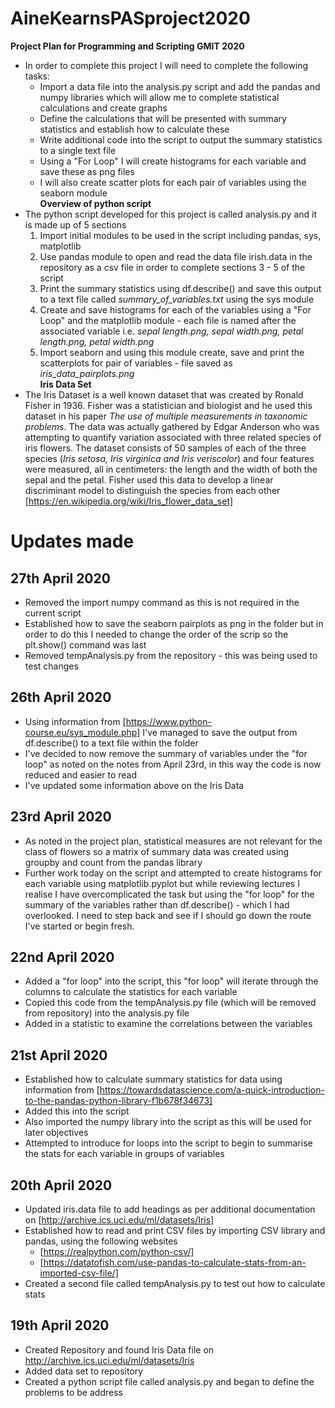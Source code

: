 # AineKearnsPASproject2020
**Project Plan for Programming and Scripting GMIT 2020**
- In order to complete this project I will need to complete the following tasks:
  - Import a data file into the analysis.py script and add the pandas and numpy libraries which will allow me to complete statistical calculations and create graphs
  - Define the calculations that will be presented with summary statistics and establish how to calculate these
  - Write additional code into the script to output the summary statistics to a single text file 
  - Using a "For Loop" I will create histograms for each variable and save these as png files
  - I will also create scatter plots for each pair of variables using the seaborn module <br>
**Overview of python script**
- The python script developed for this project is called analysis.py and it is made up of 5 sections
  1. Import initial modules to be used in the script including pandas, sys, matplotlib 
  2. Use pandas module to open and read the data file irish.data in the repository as a csv file in order to complete sections 3 - 5 of the script
  3. Print the summary statistics using df.describe() and save this output to a text file called *summary_of_variables.txt* using the sys module
  4. Create and save histograms for each of the variables using a "For Loop" and the matplotlib module - each file is named after the associated variable i.e. *sepal length.png, sepal width.png, petal length.png, petal width.png* 
  5. Import seaborn and using this module create, save and print the scatterplots for pair of variables - file saved as *iris_data_pairplots.png*<br>
**Iris Data Set**
- The Iris Dataset is a well known dataset that was created by Ronald Fisher in 1936.  Fisher was a statistician and biologist and he used this dataset in his paper *The use of multiple measurements in taxonomic problems*.  The data was actually gathered by Edgar Anderson who was attempting to quantify variation associated with three related species of iris flowers. The dataset consists of 50 samples of each of the three species (*Iris setosa, Iris virginica and Iris veriscolor*) and four features were measured, all in centimeters: the length and the width of both the sepal and the petal.  Fisher used this data to develop a linear discriminant model to distinguish the species from each other  [https://en.wikipedia.org/wiki/Iris_flower_data_set]
# Updates made
## 27th April 2020
* Removed the import numpy command as this is not required in the current script
* Established how to save the seaborn pairplots as png in the folder but in order to do this I needed to change the order of the scrip so the plt.show() command was last
* Removed tempAnalysis.py from the repository - this was being used to test changes 
## 26th April 2020
* Using information from [https://www.python-course.eu/sys_module.php] I've managed to save the output from df.describe() to a text file within the folder
* I've decided to now remove the summary of variables under the "for loop" as noted on the notes from April 23rd, in this way the code is now reduced and easier to read 
* I've updated some information above on the Iris Data   
## 23rd April 2020
* As noted in the project plan, statistical measures are not relevant for the class of flowers so a matrix of summary data was created using groupby and count from the pandas library
* Further work today on the script and attempted to create histograms for each variable using matplotlib.pyplot but while reviewing lectures I realise I have overcomplicated the task but using the "for loop" for the summary of the variables rather than df.describe() - which I had overlooked.  I need to step back and see if I should go down the route I've started or begin fresh.
## 22nd April 2020
* Added a "for loop" into the script, this "for loop" will iterate through the columns to calculate the statistics for each variable
* Copied this code from the tempAnalysis.py file (which will be removed from repository) into the analysis.py file
* Added in a statistic to examine the correlations between the variables 
## 21st April 2020
* Established how to calculate summary statistics for data using information from [https://towardsdatascience.com/a-quick-introduction-to-the-pandas-python-library-f1b678f34673]
* Added this into the script
* Also imported the numpy library into the script as this will be used for later objectives
* Attempted to introduce for loops into the script to begin to summarise the stats for each variable in groups of variables
## 20th April 2020
* Updated iris.data file to add headings as per additional documentation on [http://archive.ics.uci.edu/ml/datasets/Iris]
* Established how to read and print CSV files by importing CSV library and pandas, using the following websites
  * [https://realpython.com/python-csv/]
  * [https://datatofish.com/use-pandas-to-calculate-stats-from-an-imported-csv-file/]
* Created a second file called tempAnalysis.py to test out how to calculate stats 
## 19th April 2020
* Created Repository and found Iris Data file on http://archive.ics.uci.edu/ml/datasets/Iris
* Added data set to repository
* Created a python script file called analysis.py and began to define the problems to be address